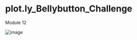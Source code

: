 # plot.ly_Bellybutton_Challenge
Module 12 



















![image](https://user-images.githubusercontent.com/94253815/154820260-7c831ae5-e0ee-4b64-aba9-8c3d6d7663d9.png)
